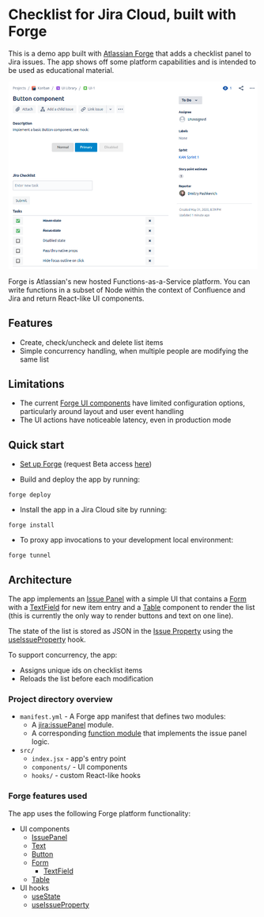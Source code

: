 
# Checklist for Jira Cloud, built with Forge

This is a demo app built with [Atlassian Forge](https://developer.atlassian.com/platform/forge) that adds a checklist panel to Jira issues. The app shows off some platform capabilities and is intended to be used as educational material.

![Screenshot of the Checklist for Jira Cloud](docs/checklist.png)

Forge is Atlassian's new hosted Functions-as-a-Service platform. You can write functions in a subset of Node within the context of Confluence and Jira and return React-like UI components.

## Features
* Create, check/uncheck and delete list items
* Simple concurrency handling, when multiple people are modifying the same list

## Limitations
* The current [Forge UI components](https://developer.atlassian.com/platform/forge/ui-components/) have limited configuration options, particularly around layout and user event handling
* The UI actions have noticeable latency, even in production mode

## Quick start
* [Set up Forge](https://developer.atlassian.com/platform/forge/set-up-forge/) (request Beta access [here](https://www.atlassian.com/forge))

* Build and deploy the app by running:
```
forge deploy
```

* Install the app in a Jira Cloud site by running:
```
forge install
```

* To proxy app invocations to your development local environment:
```
forge tunnel
```

## Architecture

The app implements an [Issue Panel](https://developer.atlassian.com/platform/forge/manifest-reference/modules/#jira-issue-panel) with a simple UI that contains a [Form](https://developer.atlassian.com/platform/forge/ui-components/form/) with a [TextField](https://developer.atlassian.com/platform/forge/ui-components/form/#textfield) for new item entry and a [Table](https://developer.atlassian.com/platform/forge/ui-components/table/) component to render the list (this is currently the only way to render buttons and text on one line).

The state of the list is stored as JSON in the [Issue Property](https://developer.atlassian.com/cloud/jira/platform/jira-entity-properties/) using the [useIssueProperty](https://developer.atlassian.com/platform/forge/ui-hooks-reference/#useissueproperty) hook.

To support concurrency, the app:
* Assigns unique ids on checklist items
* Reloads the list before each modification

### Project directory overview
* `manifest.yml` - A Forge app manifest that defines two modules:
  * A [jira:issuePanel](https://developer.atlassian.com/platform/forge/manifest-reference/#jira-issue-panel) module.
  * A corresponding [function module](https://developer.atlassian.com/platform/forge/manifest-reference/#function) that implements the issue panel logic.
 * `src/`
   * `index.jsx` - app's entry point
   * `components/` - UI components
   * `hooks/` - custom React-like hooks

### Forge features used
The app uses the following Forge platform functionality:
* UI components
  * [IssuePanel]([https://developer.atlassian.com/platform/forge/ui-components/issue-panel/](https://developer.atlassian.com/platform/forge/ui-components/issue-panel/))
  * [Text](https://developer.atlassian.com/platform/forge/ui-components/text)
  * [Button](https://developer.atlassian.com/platform/forge/ui-components/button)
  * [Form](https://developer.atlassian.com/platform/forge/ui-components/form/)
    * [TextField](https://developer.atlassian.com/platform/forge/ui-components/form/#textfield)
  * [Table](https://developer.atlassian.com/platform/forge/ui-components/table/)
* UI hooks
  * [useState](https://developer.atlassian.com/platform/forge/ui-hooks-reference/#usestate)
  * [useIssueProperty](https://developer.atlassian.com/platform/forge/ui-hooks-reference/#useissueproperty)
